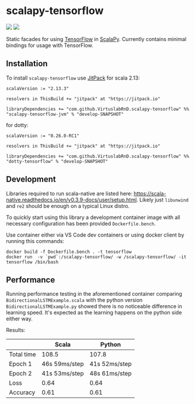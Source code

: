 # scalapy-tensorflow

[![](https://travis-ci.org/VirtuslabRnD/scalapy-tensorflow.svg?branch=develop)](https://travis-ci.com/VirtuslabRnD/scalapy-tensorflow)
![](https://img.shields.io/maven-central/v/me.shadaj/scalapy-tensorflow_2.12.svg)

Static facades for using [TensorFlow](https://www.tensorflow.org/) in [ScalaPy](https://scalapy.dev/).
Currently contains minimal bindings for usage with TensorFlow.

## Installation
To install `scalapy-tensorflow` use [JitPack](https://jitpack.io/)
for scala 2.13:
```
scalaVersion := "2.13.3"

resolvers in ThisBuild += "jitpack" at "https://jitpack.io"

libraryDependencies += "com.github.VirtuslabRnD.scalapy-tensorflow" %% "scalapy-tensorflow-jvm" % "develop-SNAPSHOT"
```
for dotty:
```
scalaVersion := "0.26.0-RC1"

resolvers in ThisBuild += "jitpack" at "https://jitpack.io"

libraryDependencies += "com.github.VirtuslabRnD.scalapy-tensorflow" %% "dotty-tensorflow" % "develop-SNAPSHOT"
```

## Development
Libraries required to run scala-native are listed here: https://scala-native.readthedocs.io/en/v0.3.9-docs/user/setup.html.
Likely just `libunwind` and `re2` should be enough on a typical Linux distro.

To quickly start using this library a development container image with all necessary configuration has been provided `Dockerfile.bench`.

Use container either via VS Code dev containers or using docker client by running this commands:
```
docker build -f Dockerfile.bench . -t tensorflow
docker run  -v `pwd`:/scalapy-tensorflow/ -w /scalapy-tensorflow/ -it tensorflow /bin/bash
```

## Performance
Running performance testing in the aforementioned container comparing `BidirectionalLSTMExample.scala` with the python version `BidirectionalLSTMExample.py` showed there is no noticeable difference in learning speed. It's expected as the learning happens on the python side either way.

Results:

|            | Scala         | Python        |
|------------|---------------|---------------|
| Total time | 108.5         | 107.8         |
| Epoch 1    | 46s 59ms/step | 41s 52ms/step |
| Epoch 2    | 41s 53ms/step | 48s 61ms/step |
| Loss       | 0.64          | 0.64          |
| Accuracy   | 0.61          | 0.61          |


